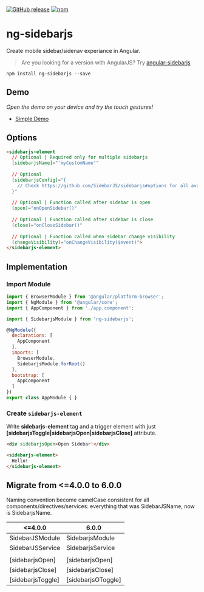 [![GitHub release](https://img.shields.io/github/release/SidebarJS/ng-sidebarjs.svg)](https://github.com/SidebarJS/ng-sidebarjs/releases)
[![npm](https://img.shields.io/npm/v/ng-sidebarjs.svg)](https://www.npmjs.com/package/ng-sidebarjs)

# ng-sidebarjs
Create mobile sidebar/sidenav experiance in Angular.
> Are you looking for a version with AngularJS? Try [angular-sidebarjs](https://github.com/SidebarJS/angular-sidebarjs)

```ssh
npm install ng-sidebarjs --save
```

## Demo
*Open the demo on your device and try the touch gestures!*

* [Simple Demo](https://stackblitz.com/edit/ng-sidebarjs)

## Options
```html
<sidebarjs-element
  // Optional | Required only for multiple sidebarjs
  [sidebarjsName]="'myCustomName'"
  
  // Optional
  [sidebarjsConfig]="{
    // Check https://github.com/SidebarJS/sidebarjs#options for all available options
  }"
  
  // Optional | Function called after sidebar is open
  (open)="onOpenSidebar()"
  
  // Optional | Function called after sidebar is close
  (close)="onCloseSidebar()"
  
  // Optional | Function called when sidebar change visibility
  (changeVisibility)="onChangeVisibility($event)">
</sidebarjs-element>
```

## Implementation
### Import Module
```js
import { BrowserModule } from '@angular/platform-browser';
import { NgModule } from '@angular/core';
import { AppComponent } from './app.component';

import { SidebarjsModule } from 'ng-sidebarjs';

@NgModule({
  declarations: [
    AppComponent
  ],
  imports: [
    BrowserModule,
    SidebarjsModule.forRoot()
  ],
  bootstrap: [
    AppComponent
  ]
})
export class AppModule { }
```

### Create `sidebarjs-element`
Write **sidebarjs-element** tag and a trigger element with just **[sidebarjsToggle|sidebarjsOpen|sidebarjsClose]** attribute.
```html
<div sidebarjsOpen>Open Sidebar!</div>

<sidebarjs-element>
  Hello!
</sidebarjs-element>
```

## Migrate from <=4.0.0 to 6.0.0
Naming convention become camelCase consistent for all components/directives/services: everything that was SidebarJSName, now is SidebarjsName.

|<=4.0.0|6.0.0|
|----------|----------|
| SidebarJSModule | SidebarjsModule |
| SidebarJSService | SidebarjsService |
| <sidebar-js> | <sidebarjs-element> |
| [sidebarjsOpen] | [sidebarjsOpen] |
| [sidebarjsClose] | [sidebarjsClose] |
| [sidebarjsToggle] | [sidebarjsOToggle] |
